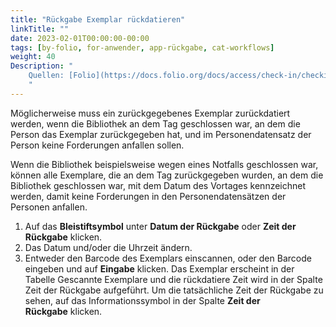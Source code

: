 ```yaml
---
title: "Rückgabe Exemplar rückdatieren"
linkTitle: ""
date: 2023-02-01T00:00:00-00:00
tags: [by-folio, for-anwender, app-rückgabe, cat-workflows]
weight: 40
Description: "
    Quellen: [Folio](https://docs.folio.org/docs/access/check-in/checkin/#checking-in-and-backdating-an-item ) <!-- & [GBV](https://info.gebev.de/pages/viewpage.action?pageId=843317310) -->
    "
---
```


Möglicherweise muss ein zurückgegebenes Exemplar zurückdatiert werden, wenn die Bibliothek an dem Tag geschlossen war, an dem die Person das Exemplar zurückgegeben hat, und im Personendatensatz der Person keine Forderungen anfallen sollen.

Wenn die Bibliothek beispielsweise wegen eines Notfalls geschlossen war, können alle Exemplare, die an dem Tag zurückgegeben wurden, an dem die Bibliothek geschlossen war, mit dem Datum des Vortages kennzeichnet werden, damit keine Forderungen in den Personendatensätzen der Personen anfallen.

1.  Auf das **Bleistiftsymbol** unter **Datum der Rückgabe** oder **Zeit der Rückgabe** klicken.
2.  Das Datum und/oder die Uhrzeit ändern.
3.  Entweder den Barcode des Exemplars einscannen, oder den Barcode eingeben und auf **Eingabe** klicken. Das Exemplar erscheint in der Tabelle Gescannte Exemplare und die rückdatiere Zeit wird in der Spalte Zeit der Rückgabe aufgeführt. Um die tatsächliche Zeit der Rückgabe zu sehen, auf das Informationssymbol in der Spalte **Zeit der Rückgabe** klicken.

